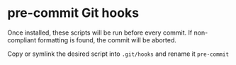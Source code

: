 pre-commit Git hooks
==========
Once installed, these scripts will be run before every commit. If non-compliant formatting is found, the commit will be aborted.

Copy or symlink the desired script into `.git/hooks` and rename it `pre-commit`
